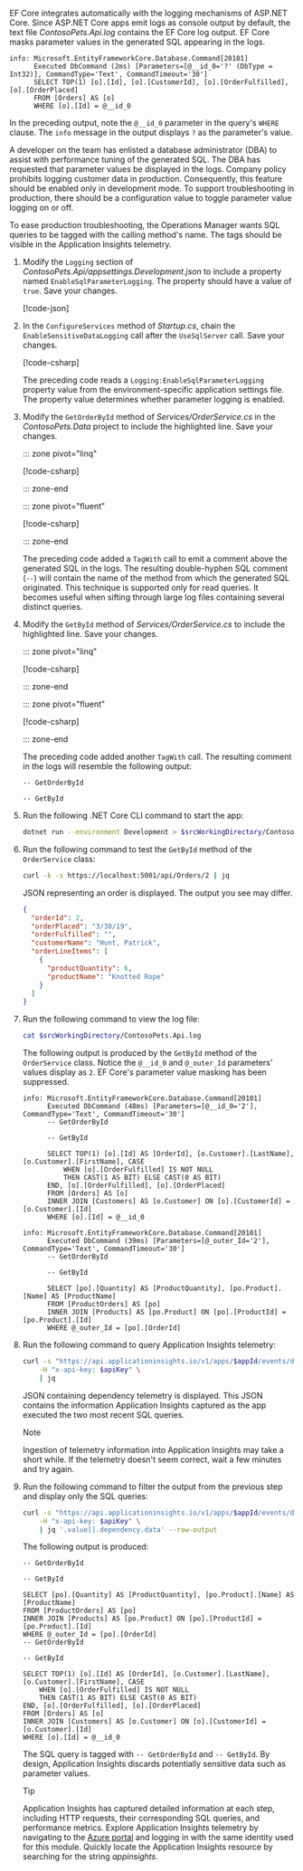 EF Core integrates automatically with the logging mechanisms of ASP.NET Core. Since ASP.NET Core apps emit logs as console output by default, the text file *ContosoPets.Api.log* contains the EF Core log output. EF Core masks parameter values in the generated SQL appearing in the logs.

```console
info: Microsoft.EntityFrameworkCore.Database.Command[20101]
      Executed DbCommand (2ms) [Parameters=[@__id_0='?' (DbType = Int32)], CommandType='Text', CommandTimeout='30']
      SELECT TOP(1) [o].[Id], [o].[CustomerId], [o].[OrderFulfilled], [o].[OrderPlaced]
      FROM [Orders] AS [o]
      WHERE [o].[Id] = @__id_0
```

In the preceding output, note the `@__id_0` parameter in the query's `WHERE` clause. The `info` message in the output displays `?` as the parameter's value.

A developer on the team has enlisted a database administrator (DBA) to assist with performance tuning of the generated SQL. The DBA has requested that parameter values be displayed in the logs. Company policy prohibits logging customer data in production. Consequently, this feature should be enabled only in development mode. To support troubleshooting in production, there should be a configuration value to toggle parameter value logging on or off.

To ease production troubleshooting, the Operations Manager wants SQL queries to be tagged with the calling method's name. The tags should be visible in the Application Insights telemetry.

1. Modify the `Logging` section of *ContosoPets.Api/appsettings.Development.json* to include a property named `EnableSqlParameterLogging`. The property should have a value of `true`. Save your changes.

    [!code-json[](../code/7-appsettings.Development.json?range=2-9&highlight=2)]

1. In the `ConfigureServices` method of *Startup.cs*, chain the `EnableSensitiveDataLogging` call after the `UseSqlServer` call. Save your changes.

    [!code-csharp[](../code/7-enable-sensitive-logging.cs?highlight=3)]

    The preceding code reads a `Logging:EnableSqlParameterLogging` property value from the environment-specific application settings file. The property value determines whether parameter logging is enabled.

1. Modify the `GetOrderById` method of *Services/OrderService.cs* in the *ContosoPets.Data* project to include the highlighted line. Save your changes.

    ::: zone pivot="linq"

    [!code-csharp[](../code/7-getorderbyid-linq.cs?highlight=3)]

    ::: zone-end

    ::: zone pivot="fluent"

    [!code-csharp[](../code/7-getorderbyid-fluent.cs?highlight=3)]

    ::: zone-end

    The preceding code added a `TagWith` call to emit a comment above the generated SQL in the logs. The resulting double-hyphen SQL comment (`--`) will contain the name of the method from which the generated SQL originated. This technique is supported only for read queries. It becomes useful when sifting through large log files containing several distinct queries.

1. Modify the `GetById` method of *Services/OrderService.cs* to include the highlighted line. Save your changes.

    ::: zone pivot="linq"

    [!code-csharp[](../code/7-getbyid-linq.cs?highlight=19)]

    ::: zone-end

    ::: zone pivot="fluent"

    [!code-csharp[](../code/7-getbyid-fluent.cs?highlight=17)]

    ::: zone-end

    The preceding code added another `TagWith` call. The resulting comment in the logs will resemble the following output:

    ```console
    -- GetOrderById

    -- GetById
    ```

1. Run the following .NET Core CLI command to start the app:

    ```bash
    dotnet run --environment Development > $srcWorkingDirectory/ContosoPets.Api.log &
    ```

1. Run the following command to test the `GetById` method of the `OrderService` class:

    ```bash
    curl -k -s https://localhost:5001/api/Orders/2 | jq
    ```

    JSON representing an order is displayed. The output you see may differ.

    ```json
    {
      "orderId": 2,
      "orderPlaced": "3/30/19",
      "orderFulfilled": "",
      "customerName": "Hunt, Patrick",
      "orderLineItems": [
        {
          "productQuantity": 6,
          "productName": "Knotted Rope"
        }
      ]
    }
    ```

1. Run the following command to view the log file:

    ```bash
    cat $srcWorkingDirectory/ContosoPets.Api.log
    ```

    The following output is produced by the `GetById` method of the `OrderService` class. Notice the `@__id_0` and `@_outer_Id` parameters' values display as `2`. EF Core's parameter value masking has been suppressed.

    ```console
    info: Microsoft.EntityFrameworkCore.Database.Command[20101]
          Executed DbCommand (48ms) [Parameters=[@__id_0='2'], CommandType='Text', CommandTimeout='30']
          -- GetOrderById

          -- GetById

          SELECT TOP(1) [o].[Id] AS [OrderId], [o.Customer].[LastName], [o.Customer].[FirstName], CASE
              WHEN [o].[OrderFulfilled] IS NOT NULL
              THEN CAST(1 AS BIT) ELSE CAST(0 AS BIT)
          END, [o].[OrderFulfilled], [o].[OrderPlaced]
          FROM [Orders] AS [o]
          INNER JOIN [Customers] AS [o.Customer] ON [o].[CustomerId] = [o.Customer].[Id]
          WHERE [o].[Id] = @__id_0

    info: Microsoft.EntityFrameworkCore.Database.Command[20101]
          Executed DbCommand (39ms) [Parameters=[@_outer_Id='2'], CommandType='Text', CommandTimeout='30']
          -- GetOrderById

          -- GetById

          SELECT [po].[Quantity] AS [ProductQuantity], [po.Product].[Name] AS [ProductName]
          FROM [ProductOrders] AS [po]
          INNER JOIN [Products] AS [po.Product] ON [po].[ProductId] = [po.Product].[Id]
          WHERE @_outer_Id = [po].[OrderId]
    ```

1. Run the following command to query Application Insights telemetry:

    ```bash
    curl -s "https://api.applicationinsights.io/v1/apps/$appId/events/dependencies?\$orderby=timestamp+desc&\$top=2" \
        -H "x-api-key: $apiKey" \
        | jq
    ```

    JSON containing dependency telemetry is displayed. This JSON contains the information Application Insights captured as the app executed the two most recent SQL queries.

    > [!NOTE]
    > Ingestion of telemetry information into Application Insights may take a short while. If the telemetry doesn't seem correct, wait a few minutes and try again.

1. Run the following command to filter the output from the previous step and display only the SQL queries:

    ```bash
    curl -s "https://api.applicationinsights.io/v1/apps/$appId/events/dependencies?\$orderby=timestamp+desc&\$top=2" \
        -H "x-api-key: $apiKey" \
        | jq '.value[].dependency.data' --raw-output
    ```

    The following output is produced:

    ```console
    -- GetOrderById

    -- GetById

    SELECT [po].[Quantity] AS [ProductQuantity], [po.Product].[Name] AS [ProductName]
    FROM [ProductOrders] AS [po]
    INNER JOIN [Products] AS [po.Product] ON [po].[ProductId] = [po.Product].[Id]
    WHERE @_outer_Id = [po].[OrderId]
    -- GetOrderById

    -- GetById

    SELECT TOP(1) [o].[Id] AS [OrderId], [o.Customer].[LastName], [o.Customer].[FirstName], CASE
        WHEN [o].[OrderFulfilled] IS NOT NULL
        THEN CAST(1 AS BIT) ELSE CAST(0 AS BIT)
    END, [o].[OrderFulfilled], [o].[OrderPlaced]
    FROM [Orders] AS [o]
    INNER JOIN [Customers] AS [o.Customer] ON [o].[CustomerId] = [o.Customer].[Id]
    WHERE [o].[Id] = @__id_0
    ```

    The SQL query is tagged with `-- GetOrderById` and `-- GetById`. By design, Application Insights discards potentially sensitive data such as parameter values.

    > [!TIP]
    > Application Insights has captured detailed information at each step, including HTTP requests, their corresponding SQL queries, and performance metrics. Explore Application Insights telemetry by navigating to the [Azure portal](https://portal.azure.com/learn.docs.microsoft.com?azure-portal=true) and logging in with the same identity used for this module. Quickly locate the Application Insights resource by searching for the string *appinsights*.
